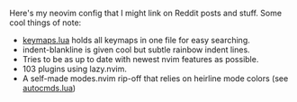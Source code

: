 Here's my neovim config that I might link on Reddit posts and stuff. Some cool things of note:

* [keymaps.lua](./lua/pynappo/keymaps.lua) holds all keymaps in one file for easy searching.
* indent-blankline is given cool but subtle rainbow indent lines.
* Tries to be as up to date with newest nvim features as possible.
* 103 plugins using lazy.nvim.
* A self-made modes.nvim rip-off that relies on heirline mode colors (see [autocmds.lua](./lua/pynappo/autocmds.lua))
